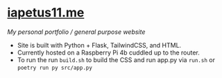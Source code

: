 # [iapetus11.me](https://iapetus11.me) <!--![Code Quality](https://www.codefactor.io/repository/github/iapetus-11/iapetus11.me/badge)-->
*My personal portfolio / general purpose website*

* Site is built with Python + Flask, TailwindCSS, and HTML.
* Currently hosted on a Raspberry Pi 4b cuddled up to the router.
* To run the run `build.sh` to build the CSS and run app.py via `run.sh` or `poetry run py src/app.py`
